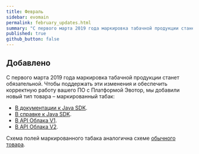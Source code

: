 ```yaml
---
title: Февраль
sidebar: evomain
permalink: february_updates.html
summary: "С первого марта 2019 года маркировка табачной продукции станет обязательной. Чтобы поддержать эти изменения и обеспечить корректную работу вашего ПО с Платформой Эвотор, мы добавили новый тип товара – маркированный табак. Пройдите по ссылке, чтобы узнать обо всех изменениях."
published: true
github_button: false
---
```


## Добавлено

С первого марта 2019 года маркировка табачной продукции станет обязательной. Чтобы поддержать эти изменения и обеспечить корректную работу вашего ПО с Платформой Эвотор, мы добавили новый тип товара – маркированный табак:

* [В документации к Java SDK](./doc_java_inventory.html).
* [В справке к Java SDK](./integration-library/ru/evotor/framework/inventory/ProductType.html).
* [В API Облака V1](https://api.evotor.ru/docs/#tag/Tovary-i-dokumenty%2Fpaths%2F~1api.evotor.ru~1api~1v1~1inventories~1stores~1%7BstoreUuid%7D~1products%2Fget).
* [В API Облака V2](./rest_tobacco_marked.html).

Схема полей маркированного табака аналогична схеме [обычного товара](./rest_normal_product.html).
